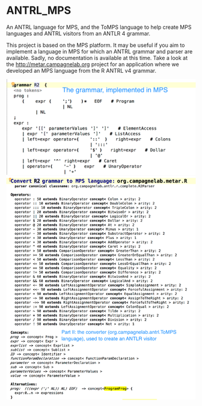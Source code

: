 # ANTRL_MPS
An ANTRL language for MPS, and the ToMPS language to help create MPS languages and ANTRL visitors from an ANTLR 4 grammar. 

This project is based on the MPS platform. It may be useful if you aim to implement a language in MPS for which an ANTRL grammar and parser are available. Sadly, no  documentation is available at this time. Take a look at the http://metar.campagnelab.org project for an application where we developed an MPS language from the R ANTRL v4 grammar.

![Step 1](images/PartI_Grammar.png)
![Step 2](images/PartII_Converter.png)
